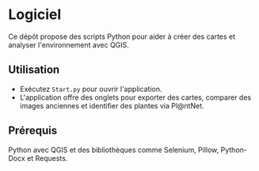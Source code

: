 # Logiciel

Ce dépôt propose des scripts Python pour aider à créer des cartes et analyser l'environnement avec QGIS.

## Utilisation

- Exécutez `Start.py` pour ouvrir l'application.
- L'application offre des onglets pour exporter des cartes, comparer des images anciennes et identifier des plantes via Pl@ntNet.

## Prérequis

Python avec QGIS et des bibliothèques comme Selenium, Pillow, Python-Docx et Requests.

